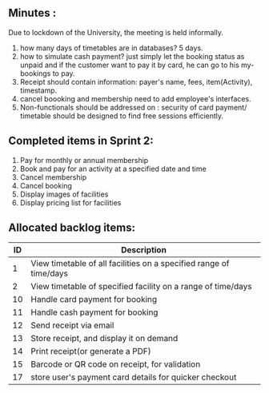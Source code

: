 ## Minutes :
Due to lockdown of the University, the meeting is held informally. 
1.  how many days of timetables are in databases? 5 days.
2.  how to simulate cash payment? just simply let the booking status as unpaid and if the customer want to pay it by card, he can go to his my-bookings to pay.
3.  Receipt should contain information: payer's name, fees, item(Activity), timestamp.
4.  cancel boooking and membership need to add employee's interfaces.
5.  Non-functionals should be addressed on : security of card payment/ timetable should be designed to find free sessions efficiently.

## Completed items in Sprint 2: 
1.  Pay for monthly or annual membership
2.  Book and pay for an activity at a specified date and time
3.  Cancel membership
4.  Cancel booking
5.  Display images of facilities
6.  Display pricing list for facilities

## Allocated backlog items:
| ID | Description | 
| ------ | ------ | 
| 1 | View timetable of all facilities on a specified range of time/days | 
| 2 | View timetable of specified facility on a range of time/days | 
| 10 | Handle card payment for booking |
| 11 | Handle cash payment for booking | 
| 12 | Send receipt via email | 
| 13 | Store receipt, and display it on demand | 
| 14 | Print receipt(or generate a PDF) |
| 15 | Barcode or QR code on receipt, for validation |
| 17 | store user's payment card details for quicker checkout |
